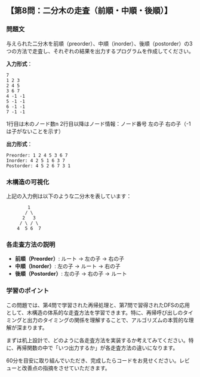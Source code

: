 ## 【第8問：二分木の走査（前順・中順・後順）】

### 問題文

与えられた二分木を前順（preorder）、中順（inorder）、後順（postorder）の3つの方法で走査し、それぞれの結果を出力するプログラムを作成してください。

**入力形式**：

```
7
1 2 3
2 4 5
3 6 7
4 -1 -1
5 -1 -1
6 -1 -1
7 -1 -1
```

1行目は木のノード数n
2行目以降はノード情報：ノード番号 左の子 右の子（-1は子がないことを示す）

**出力形式**：

```
Preorder: 1 2 4 5 3 6 7
Inorder: 4 2 5 1 6 3 7
Postorder: 4 5 2 6 7 3 1
```

### 木構造の可視化

上記の入力例は以下のような二分木を表しています：

```
        1
       / \
      2   3
     / \ / \
    4  5 6  7
```

### 各走査方法の説明

- **前順（Preorder）**: ルート → 左の子 → 右の子
- **中順（Inorder）**: 左の子 → ルート → 右の子
- **後順（Postorder）**: 左の子 → 右の子 → ルート

### 学習のポイント

この問題では、第4問で学習された再帰処理と、第7問で習得されたDFSの応用として、木構造の体系的な走査方法を学習できます。特に、再帰呼び出しのタイミングと出力のタイミングの関係を理解することで、アルゴリズムの本質的な理解が深まります。

まずは机上設計で、どのように各走査方法を実装するか考えてみてください。特に、再帰関数の中で「いつ出力するか」が各走査方法の違いになります。

60分を目安に取り組んでいただき、完成したらコードをお見せください。レビューと改善点の指摘をさせていただきます。
